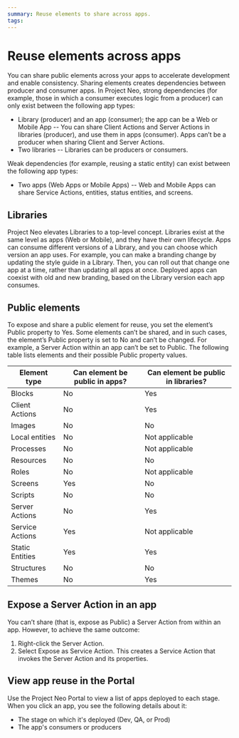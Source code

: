 ```yaml
---
summary: Reuse elements to share across apps.  
tags:
---
```


# Reuse elements across apps
 
You can share public elements across your apps to accelerate development and enable consistency. Sharing elements creates dependencies between producer and consumer apps. In Project Neo, strong dependencies (for example, those in which a consumer executes logic from a producer) can only exist between the following app types:
 
* Library (producer) and an app (consumer); the app can be a Web or Mobile App  -- You can share Client Actions and Server Actions in libraries (producer), and use them in apps (consumer). Apps can’t be a producer when sharing Client and Server Actions.
* Two libraries -- Libraries can be producers or consumers.
 
Weak dependencies (for example, reusing a static entity) can exist between the following app types:
 
* Two apps (Web Apps or Mobile Apps) -- Web and Mobile Apps can share Service Actions, entities, status entities, and screens.

## Libraries
 
Project Neo elevates Libraries to a top-level concept. Libraries exist at the same level as apps (Web or Mobile), and they have their own lifecycle. Apps can consume different versions of a Library, and you can choose which version an app uses. For example, you can make a branding change by updating the style guide in a Library. Then, you can roll out that change one app at a time, rather than updating all apps at once. Deployed apps can coexist with old and new branding, based on the Library version each app consumes.
 
## Public elements
 
To expose and share a public element for reuse, you set the element’s Public property to Yes. Some elements can’t be shared, and in such cases, the element’s Public property is set to No and can’t be changed. For example, a Server Action within an app can’t be set to Public.
The following table lists elements and their possible Public property values.
 
| Element type | Can element be public in apps?  | Can element be public in libraries? |
| ----------- | ----------- | ----------- |
| Blocks | No | Yes |
| Client Actions| No | Yes |
| Images | No | No |
| Local entities | No | Not applicable |
| Processes | No | Not applicable |
| Resources | No | No |
| Roles | No | Not applicable |
| Screens | Yes | No |
| Scripts | No | No |
| Server Actions | No | Yes |
| Service Actions | Yes | Not applicable |
| Static Entities | Yes | Yes |
| Structures | No | No |
| Themes | No | Yes |
 
## Expose a Server Action in an app
 
You can’t share (that is, expose as Public) a Server Action from within an app. However, to achieve the same outcome:
 
1. Right-click the Server Action.
2. Select Expose as Service Action. This creates a Service Action that invokes the Server Action and its properties.  
 

## View app reuse in the Portal
Use the Project Neo Portal to view a list of apps deployed to each stage. When you click an app, you see the following details about it:

* The stage on which it's deployed (Dev, QA, or Prod)
* The app's consumers or producers  

